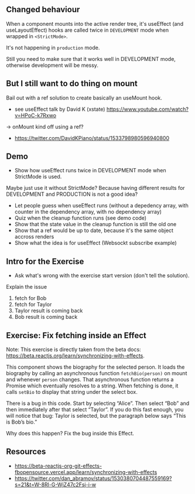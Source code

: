 ## Changed behaviour

When a component mounts into the active render tree, it's useEffect (and useLayoutEffect) hooks are called twice in `DEVELOPMENT` mode when wrapped in `<StrictMode>`.

It's not happening in `production` mode.

Still you need to make sure that it works well in DEVELOPMENT mode, otherwise development will be messy.

## But I still want to do thing on mount

Bail out with a ref solution to create basically an useMount hook.

- see useEffect talk by David K (xstate) https://www.youtube.com/watch?v=HPoC-k7Rxwo

-> onMount kind off using a ref?

- https://twitter.com/DavidKPiano/status/1533798980596940800

## Demo

- Show how useEffect runs twice in DEVELOPMENT mode when StrictMode is used.

Maybe just use it without StrictMode? Because having different results for DEVELOPMENT and PRODUCTION is not a good idea?

- Let people guess when useEffect runs (without a depedency array, with counter in the dependency array, with no dependency array)
- Quiz when the cleanup function runs (see demo code)
- Show that the state value in the cleanup function is still the old one
- Show that a ref would be up to date, because it's the same object accross renders
- Show what the idea is for useEffect (Websockt subscribe example)

## Intro for the Exercise

- Ask what's wrong with the exercise start version (don't tell the solution).

Explain the issue

1. fetch for Bob
2. fetch for Taylor
3. Taylor result is coming back
4. Bob result is coming back

## Exercise: Fix fetching inside an Effect

Note: This exercise is directly taken from the beta docs: https://beta.reactjs.org/learn/synchronizing-with-effects.

This component shows the biography for the selected person. It loads the biography by calling an asynchronous function `fetchBio(person)` on mount and whenever `person` changes. That asynchronous function returns a Promise which eventually resolves to a string. When fetching is done, it calls `setBio` to display that string under the select box.

There is a bug in this code. Start by selecting “Alice”. Then select “Bob” and then immediately after that select “Taylor”. If you do this fast enough, you will notice that bug: Taylor is selected, but the paragraph below says “This is Bob’s bio.”

Why does this happen? Fix the bug inside this Effect.

## Resources

- https://beta-reactjs-org-git-effects-fbopensource.vercel.app/learn/synchronizing-with-effects
- https://twitter.com/dan_abramov/status/1530380704487559169?s=21&t=W-8Rl-G-WjZ47c2Fsj-i-w
